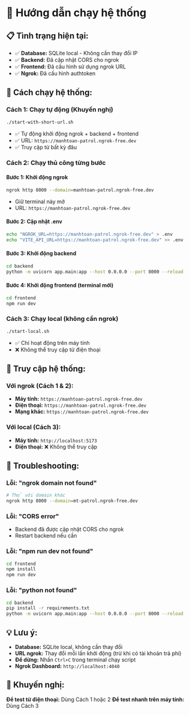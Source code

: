 # 🚀 Hướng dẫn chạy hệ thống

## 📋 Tình trạng hiện tại:
- ✅ **Database:** SQLite local - Không cần thay đổi IP
- ✅ **Backend:** Đã cập nhật CORS cho ngrok
- ✅ **Frontend:** Đã cấu hình sử dụng ngrok URL
- ✅ **Ngrok:** Đã cấu hình authtoken

## 🎯 Cách chạy hệ thống:

### **Cách 1: Chạy tự động (Khuyến nghị)**
```bash
./start-with-short-url.sh
```
- ✅ Tự động khởi động ngrok + backend + frontend
- ✅ URL: `https://manhtoan-patrol.ngrok-free.dev`
- ✅ Truy cập từ bất kỳ đâu

### **Cách 2: Chạy thủ công từng bước**

#### **Bước 1: Khởi động ngrok**
```bash
ngrok http 8000 --domain=manhtoan-patrol.ngrok-free.dev
```
- Giữ terminal này mở
- URL: `https://manhtoan-patrol.ngrok-free.dev`

#### **Bước 2: Cập nhật .env**
```bash
echo "NGROK_URL=https://manhtoan-patrol.ngrok-free.dev" > .env
echo "VITE_API_URL=https://manhtoan-patrol.ngrok-free.dev" >> .env
```

#### **Bước 3: Khởi động backend**
```bash
cd backend
python -m uvicorn app.main:app --host 0.0.0.0 --port 8000 --reload
```

#### **Bước 4: Khởi động frontend (terminal mới)**
```bash
cd frontend
npm run dev
```

### **Cách 3: Chạy local (không cần ngrok)**
```bash
./start-local.sh
```
- ✅ Chỉ hoạt động trên máy tính
- ❌ Không thể truy cập từ điện thoại

## 📱 Truy cập hệ thống:

### **Với ngrok (Cách 1 & 2):**
- **Máy tính:** `https://manhtoan-patrol.ngrok-free.dev`
- **Điện thoại:** `https://manhtoan-patrol.ngrok-free.dev`
- **Mạng khác:** `https://manhtoan-patrol.ngrok-free.dev`

### **Với local (Cách 3):**
- **Máy tính:** `http://localhost:5173`
- **Điện thoại:** ❌ Không thể truy cập

## 🔧 Troubleshooting:

### Lỗi: "ngrok domain not found"
```bash
# Thử với domain khác
ngrok http 8000 --domain=mt-patrol.ngrok-free.dev
```

### Lỗi: "CORS error"
- Backend đã được cập nhật CORS cho ngrok
- Restart backend nếu cần

### Lỗi: "npm run dev not found"
```bash
cd frontend
npm install
npm run dev
```

### Lỗi: "python not found"
```bash
cd backend
pip install -r requirements.txt
python -m uvicorn app.main:app --host 0.0.0.0 --port 8000 --reload
```

## 💡 Lưu ý:

- **Database:** SQLite local, không cần thay đổi
- **URL ngrok:** Thay đổi mỗi lần khởi động (trừ khi có tài khoản trả phí)
- **Để dừng:** Nhấn `Ctrl+C` trong terminal chạy script
- **Ngrok Dashboard:** `http://localhost:4040`

## 🎯 Khuyến nghị:

**Để test từ điện thoại:** Dùng Cách 1 hoặc 2
**Để test nhanh trên máy tính:** Dùng Cách 3

